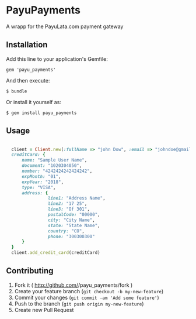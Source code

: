 # PayuPayments

A wrapp for the PayuLata.com payment gateway

## Installation

Add this line to your application's Gemfile:

    gem 'payu_payments'

And then execute:

    $ bundle

Or install it yourself as:

    $ gem install payu_payments

## Usage

```ruby

  client = Client.new(:fullName => "john Dow", :email => "johndoe@gmail.com")
  creditCard: {
      name: "Sample User Name",
      document: "1020304050",
      number: "4242424242424242",
      expMonth: "01",
      expYear: "2018",
      type: "VISA",
      address: {
                line1: "Address Name",
                line2: "17 25",
                line3: "Of 301",
                postalCode: "00000",
                city: "City Name",
                state: "State Name",
                country: "CO",
                phone: "300300300"
      }
  }
  client.add_credit_card(creditCard)

```


## Contributing

1. Fork it ( http://github.com/<my-github-username>/payu_payments/fork )
2. Create your feature branch (`git checkout -b my-new-feature`)
3. Commit your changes (`git commit -am 'Add some feature'`)
4. Push to the branch (`git push origin my-new-feature`)
5. Create new Pull Request
